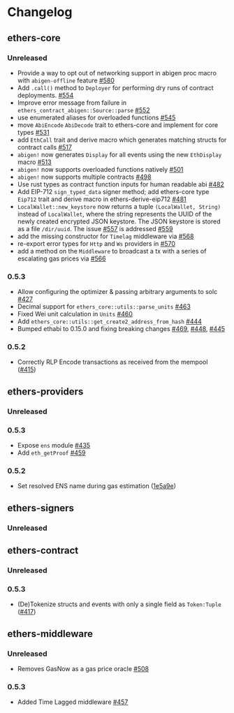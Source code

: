 # Changelog

## ethers-core

### Unreleased

- Provide a way to opt out of networking support in abigen proc macro with `abigen-offline` feature [#580](https://github.com/gakonst/ethers-rs/pull/580)
- Add `.call()` method to `Deployer` for performing dry runs of contract deployments. [#554](https://github.com/gakonst/ethers-rs/pull/554)
- Improve error message from failure in `ethers_contract_abigen::Source::parse` [#552](https://github.com/gakonst/ethers-rs/pull/552)
- use enumerated aliases for overloaded functions [#545](https://github.com/gakonst/ethers-rs/pull/545)
- move `AbiEncode` `AbiDecode` trait to ethers-core and implement for core types [#531](https://github.com/gakonst/ethers-rs/pull/531)
- add `EthCall` trait and derive macro which generates matching structs for contract calls [#517](https://github.com/gakonst/ethers-rs/pull/517)
- `abigen!` now generates `Display` for all events using the new `EthDisplay` macro [#513](https://github.com/gakonst/ethers-rs/pull/513)
- `abigen!` now supports overloaded functions natively [#501](https://github.com/gakonst/ethers-rs/pull/501)
- `abigen!` now supports multiple contracts [#498](https://github.com/gakonst/ethers-rs/pull/498)
- Use rust types as contract function inputs for human readable abi [#482](https://github.com/gakonst/ethers-rs/pull/482)
- Add EIP-712 `sign_typed_data` signer method; add ethers-core type `Eip712` trait and derive macro in ethers-derive-eip712 [#481](https://github.com/gakonst/ethers-rs/pull/481)
- `LocalWallet::new_keystore` now returns a tuple `(LocalWallet, String)` instead of `LocalWallet`, where the string represents the UUID of the newly created encrypted JSON keystore. The JSON keystore is stored as a file `/dir/uuid`. The issue [#557](https://github.com/gakonst/ethers-rs/issues/557) is addressed [#559](https://github.com/gakonst/ethers-rs/pull/559)
- add the missing constructor for `Timelag` middleware via [#568](https://github.com/gakonst/ethers-rs/pull/568)
- re-export error types for `Http` and `Ws` providers in [#570](https://github.com/gakonst/ethers-rs/pull/570)
- add a method on the `Middleware` to broadcast a tx with a series of escalating gas prices via [#566](https://github.com/gakonst/ethers-rs/pull/566)

### 0.5.3

- Allow configuring the optimizer & passing arbitrary arguments to solc [#427](https://github.com/gakonst/ethers-rs/pull/427)
- Decimal support for `ethers_core::utils::parse_units` [#463](https://github.com/gakonst/ethers-rs/pull/463)
- Fixed Wei unit calculation in `Units` [#460](https://github.com/gakonst/ethers-rs/pull/460)
- Add `ethers_core::utils::get_create2_address_from_hash` [#444](https://github.com/gakonst/ethers-rs/pull/444)
- Bumped ethabi to 0.15.0 and fixing breaking changes [#469](https://github.com/gakonst/ethers-rs/pull/469), [#448](https://github.com/gakonst/ethers-rs/pull/448), [#445](https://github.com/gakonst/ethers-rs/pull/445)

### 0.5.2

- Correctly RLP Encode transactions as received from the mempool ([#415](https://github.com/gakonst/ethers-rs/pull/415))

## ethers-providers

### Unreleased

### 0.5.3

- Expose `ens` module [#435](https://github.com/gakonst/ethers-rs/pull/435)
- Add `eth_getProof` [#459](https://github.com/gakonst/ethers-rs/pull/459)

### 0.5.2

- Set resolved ENS name during gas estimation ([1e5a9e](https://github.com/gakonst/ethers-rs/commit/1e5a9efb3c678eecd43d5c341b4932da35445831))

## ethers-signers

### Unreleased

## ethers-contract

### Unreleased

### 0.5.3

- (De)Tokenize structs and events with only a single field as `Token:Tuple` ([#417](https://github.com/gakonst/ethers-rs/pull/417))

## ethers-middleware

### Unreleased

- Removes GasNow as a gas price oracle [#508](https://github.com/gakonst/ethers-rs/pull/508)

### 0.5.3

- Added Time Lagged middleware [#457](https://github.com/gakonst/ethers-rs/pull/457)
